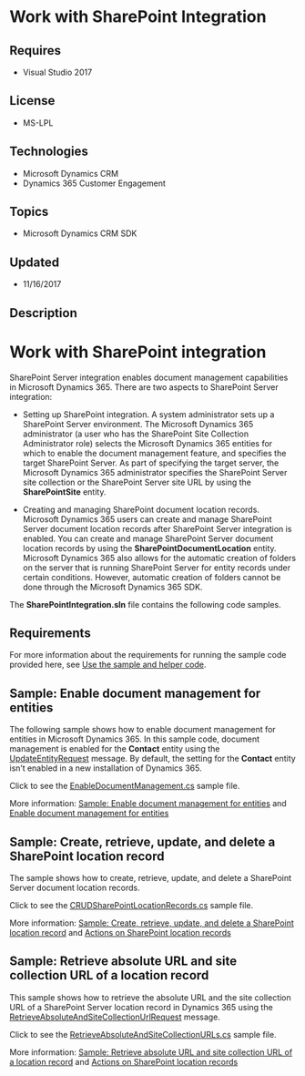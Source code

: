 # Work with SharePoint Integration
## Requires
- Visual Studio 2017
## License
- MS-LPL
## Technologies
- Microsoft Dynamics CRM
- Dynamics 365 Customer Engagement
## Topics
- Microsoft Dynamics CRM SDK
## Updated
- 11/16/2017
## Description

<h1>Work with SharePoint integration</h1>
<p>SharePoint Server integration enables document management capabilities in Microsoft Dynamics 365. There are two aspects to SharePoint Server integration:</p>
<ul class="unordered">
<li>
<p><span class="label">Setting up SharePoint integration</span>. A system administrator sets up a SharePoint Server environment. The Microsoft Dynamics 365 administrator (a user who has the SharePoint Site Collection Administrator role) selects the Microsoft
 Dynamics 365 entities for which to enable the document management feature, and specifies the target SharePoint Server. As part of specifying the target server, the Microsoft Dynamics 365 administrator specifies the SharePoint Server site collection or the
 SharePoint Server site URL by using the <strong>SharePointSite</strong> entity.</p>
</li><li>
<p><span class="label">Creating and managing SharePoint document location records</span>. Microsoft Dynamics 365 users can create and manage SharePoint Server document location records after SharePoint Server integration is enabled. You can create and manage
 SharePoint Server document location records by using the <strong>SharePointDocumentLocation</strong> entity. Microsoft Dynamics 365 also allows for the automatic creation of folders on the server that is running SharePoint Server for entity records under certain
 conditions. However, automatic creation of folders cannot be done through the Microsoft Dynamics 365 SDK.</p>
</li></ul>
<p>The <strong>SharePointIntegration.sln</strong> file contains the following code samples.</p>
<h2>Requirements</h2>
<p>For more information about the requirements for running the sample code provided here, see
<a href="https://docs.microsoft.com/en-us/dynamics365/customer-engagement/developer/org-service/use-sample-helper-code">
Use the sample and helper code</a>.</p>
<h2><span>Sample: Enable document management for entities</span></h2>
<p>The following sample shows how to enable document management for entities in Microsoft Dynamics 365. In this sample code, document management is enabled for the
<strong>Contact</strong> entity using the <a href="https://docs.microsoft.com/en-us/dotnet/api/microsoft.xrm.sdk.messages.updateentityrequest?view=dynamics-general-ce-9">
UpdateEntityRequest</a> message. By default, the setting for the <strong>Contact</strong> entity isn&rsquo;t enabled in a new installation of Dynamics 365.</p>
<p>Click to see the <a href="https://code.msdn.microsoft.com/Samples-of-Sharepoint-b4fb016f/sourcecode?fileId=182202&pathId=958299383">
EnableDocumentManagement.cs</a> sample file.</p>
<p>More information: <a href="https://docs.microsoft.com/en-us/dynamics365/customer-engagement/developer/integration-dev/sample-enable-document-management-entities">
Sample: Enable document management for entities</a> and <a class="selected" href="https://docs.microsoft.com/en-us/dynamics365/customer-engagement/developer/integration-dev/enable-document-management-entities" tabindex="0">
Enable document management for entities</a> <strong>&nbsp;</strong><em>&nbsp;</em><em><br>
</em></p>
<h2><span>Sample: Create, retrieve, update, and delete a SharePoint location record</span></h2>
<p>The sample shows how to create, retrieve, update, and delete a SharePoint Server document location records.</p>
<p>Click to see the <a href="https://code.msdn.microsoft.com/Samples-of-Sharepoint-b4fb016f/sourcecode?fileId=182202&pathId=958299383">
CRUDSharePointLocationRecords.cs</a> sample file.</p>
<p>More information:&nbsp;<a href="https://docs.microsoft.com/en-us/dynamics365/customer-engagement/developer/integration-dev/sample-create-retrieve-update-delete-sharepoint-location-record">Sample: Create, retrieve, update, and delete a SharePoint location
 record</a> and <a class="selected" href="https://docs.microsoft.com/en-us/dynamics365/customer-engagement/developer/integration-dev/actions-on-sharepoint-location-records" tabindex="0">
Actions on SharePoint location records</a></p>
<h2><span>Sample: Retrieve absolute URL and site collection URL of a location record</span></h2>
<p>This sample shows how to retrieve the absolute URL and the site collection URL of a SharePoint Server location record in Dynamics 365 using the
<a href="https://docs.microsoft.com/en-us/dotnet/api/microsoft.crm.sdk.messages.retrieveabsoluteandsitecollectionurlrequest?view=dynamics-general-ce-9">
RetrieveAbsoluteAndSiteCollectionUrlRequest</a> message.</p>
<p>Click to see the <a href="https://code.msdn.microsoft.com/Samples-of-Sharepoint-b4fb016f/sourcecode?fileId=182202&pathId=19308438">
RetrieveAbsoluteAndSiteCollectionURLs.cs</a> sample file.</p>
<p>More information: <a href="https://docs.microsoft.com/en-us/dynamics365/customer-engagement/developer/integration-dev/sample-retrieve-absolute-url-and-site-collection-url-of-a-location-record">
Sample: Retrieve absolute URL and site collection URL of a location record</a> and
<a href="https://docs.microsoft.com/en-us/dynamics365/customer-engagement/developer/integration-dev/actions-on-sharepoint-location-records#retrieve-absolute-and-site-collection-urls-for-a-location-record">
Actions on SharePoint location records</a></p>
